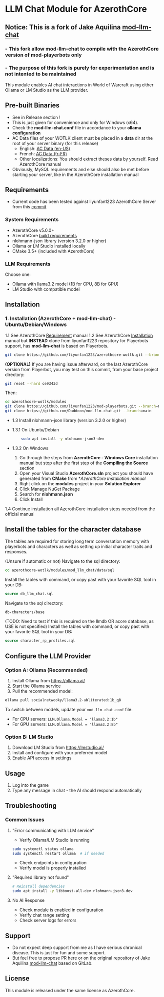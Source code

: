 # LLM Chat Module for AzerothCore
## Notice: This is a fork of Jake Aquilina [mod-llm-chat](https://gitlab.realsoftgames.com/krazor/mod_llm_chat)
### - This fork allow mod-llm-chat to compile with the AzerothCore version of mod-playerbots only
### - The purpose of this fork is purely for experimentation and is not intented to be maintained

This module enables AI chat interactions in World of Warcraft using either Ollama or LM Studio as the LLM provider.

## Pre-built Binaries

- See in Release section !
- This is just given for convenience and only for Windows (x64).
- Check the **mod-llm-chat.conf** file in accordance to your **ollama configuration**
- AC Data files of your WOTLK client must be placed in a **data** dir at the root of your server binary (for this release)
	- English: [AC Data (en-US)](https://github.com/wowgaming/client-data/releases)
	- French:  [AC Data (fr-FR)](https://github.com/Daddoon/ac-client-data-fr/releases)
	- Other localizations: You should extract theses data by yourself. Read AzerothCore manual
 - Obviously, MySQL requirements and else should also be met before starting your server, like in the AzerothCore installation manual

## Requirements

- Current code has been tested against liyunfan1223 AzerothCore Server from this [commit](https://github.com/liyunfan1223/azerothcore-wotlk/tree/ce9343d9167acb27fbfc8ef1203f0077034d07de)

### System Requirements

- AzerothCore v5.0.0+
- AzerothCore [build requirements](https://www.azerothcore.org/wiki/requirements)
- nlohmann-json library (version 3.2.0 or higher)
- Ollama or LM Studio installed locally
- CMake 3.5+ (included with AzerothCore)

### LLM Requirements

Choose one:

- Ollama with llama3.2 model (1B for CPU, 8B for GPU)
- LM Studio with compatible model

## Installation

### 1. Installation (AzerothCore + mod-llm-chat) - Ubuntu/Debian/Windows

1.1 See AzerothCore [Requirement](https://www.azerothcore.org/wiki/requirements) manual
1.2 See AzerothCore [Installation](https://www.azerothcore.org/wiki/core-installation) manual but **INSTEAD** clone from liyunfan1223 repository for Playerbots support, has **mod-llm-chat** is based on Playerbots.

```bash
git clone https://github.com/liyunfan1223/azerothcore-wotlk.git --branch=Playerbot
```

**(OPTIONAL)** If you are having issue afterward, on the last AzerothCore version from Playerbot, you may test on this commit, from your base project directory:

```bash
git reset --hard ce9343d
```

Then:

```bash
cd azerothcore-wotlk/modules
git clone https://github.com/liyunfan1223/mod-playerbots.git --branch=master
git clone https://github.com/Daddoon/mod-llm-chat.git --branch=main
```

- 1.3 Install nlohmann-json library (version 3.2.0 or higher)
- 1.3.1 On Ubuntu/Debian

  ```bash
      sudo apt install -y nlohmann-json3-dev
   ```
- 1.3.2 On Windows
  1. Go through the steps from **AzerothCore - Windows Core** installation manual but stop after the first step of the **Compiling the Source** section
  2. Open your Visual Studio **AzerothCore.sln** project you should have generated from **CMake** from **AzerothCore Installation manual*
  3. Right click on the **modules** project in your **Solution Explorer**
  4. Click Manage NuGet Package
  5. Search for **nlohmann.json**
  6. Click Install

1.4 Continue installation all AzerothCore installation steps needed from the official manual


## Install the tables for the character database

The tables are required for storing long term conversation memory with playerbots and characters as well as setting up initial character traits and responses.

(Unsure if automatic or not)
Navigate to the sql directory:

```bash
cd azerothcore-wotlk/modules/mod_llm_chat/data/sql
```

Install the tables with command, or copy past with your favorite SQL tool in your DB:

```sql
source db_llm_chat.sql
```

Navigate to the sql directory:

```bash
db-characters/base
```

(TODO: Need to test if this is required on the llmdb OR acore database, as USE is not specified)
Install the tables with command, or copy past with your favorite SQL tool in your DB:

```sql
source character_rp_profiles.sql
```

## Configure the LLM Provider

### Option A: Ollama (Recommended)

1. Install Ollama from https://ollama.ai/
2. Start the Ollama service
3. Pull the recommended model:

```bash
ollama pull socialnetwooky/llama3.2-abliterated:1b_q8
```

To switch between models, update your `mod-llm-chat.conf` file:

- For CPU servers: `LLM.Ollama.Model = "llama3.2:1b"`
- For GPU servers: `LLM.Ollama.Model = "llama3.2:8b"`

### Option B: LM Studio

1. Download LM Studio from https://lmstudio.ai/
2. Install and configure with your preferred model
3. Enable API access in settings

## Usage

1. Log into the game
2. Type any message in chat - the AI should respond automatically

## Troubleshooting

### Common Issues

1. "Error communicating with LLM service"

   - Verify Ollama/LM Studio is running

   ```bash
   sudo systemctl status ollama
   sudo systemctl restart ollama  # if needed
   ```

   - Check endpoints in configuration
   - Verify model is properly installed

2. "Required library not found"

   ```bash
   # Reinstall dependencies
   sudo apt install -y libboost-all-dev nlohmann-json3-dev
   ```

3. No AI Response
   - Check module is enabled in configuration
   - Verify chat range setting
   - Check server logs for errors

## Support

- Do not expect deep support from me as I have serious chronical disease. This is just for fun and some support.
- But feel free to propose PR here or on the original repository of Jake Aquilina [mod-llm-chat](https://gitlab.realsoftgames.com/krazor/mod_llm_chat) based on GitLab.

## License

This module is released under the same license as AzerothCore.
